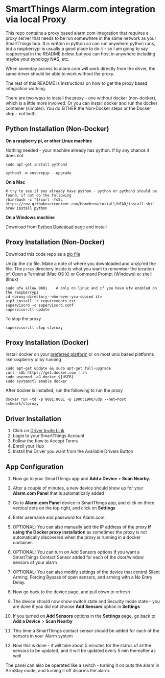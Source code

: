 # SmartThings Alarm.com integration via local Proxy

This repo contains a proxy based alarm.com integration that requires a proxy server that needs to be run somewhere in the same network as your SmartThings hub. It is written in python so can run anywhere python runs, but a raspberrypi is usually a good place to do it - so I am going to say raspberrypi in the README below, but you can host in anywhere including maybe your synology NAS, etc. 

When someday access to alarm.com will work directly from the driver, the same driver should be able to work without the proxy.

The rest of this README is instructions on how to get the proxy based integration working.

There are two ways to install the proxy - one without docker (non-docker), which is a little more involved. Or you can install docker and run the docker container (simpler). You do EITHER the Non-Docker steps or the Docker step - not both.

## Python Installation (Non-Docker)

**On a raspberry pi, or other Linux machine**

Nothing needed - your machine already has python. If by any chance it does not

```
sudo apt-get install python3

python3 -m ensurepip --upgrade
```

**On a Mac** 
```
# try to see if you already have python - python or python3 should be found, if not do the following
/bin/bash -c "$(curl -fsSL https://raw.githubusercontent.com/Homebrew/install/HEAD/install.sh)"
brew install python
```

**On a Windows machine**

Download from [Python Download](https://www.python.org/downloads/) page and install


## Proxy Installation (Non-Docker)

Download this code repo as a [zip file](https://github.com/schwark/smartthings-edge-alarmcom/archive/refs/heads/main.zip)

Unzip the zip file. Make a note of where you downloaded and unzip'ed the file. The `proxy` directory inside is what you want to remember the location of. Open a Terminal (Mac OS X) or Command Prompt (Windows) or shell (linux)

```
sudo ufw allow 8081    # only on linux and if you have ufw enabled on the raspberrypi
cd <proxy-directory--wherever-you-copied it>
pip3 install -r requirements.txt
supervisord -c supervisord.conf
supervisorctl update
```

To stop the proxy

```
supervisorctl stop stproxy
```

## Proxy Installation (Docker)
Install docker on your [preferred platform](https://docs.docker.com/get-docker/) or on most unix based platforms like raspberry pi by running 

```
sudo apt-get update && sudo apt-get full-upgrade
curl -sSL https://get.docker.com | sh
sudo usermod -aG docker ${USER}
sudo systemctl enable docker
```

After docker is installed, run the following to run the proxy

```
docker run -td -p 8081:8081 -p 1900:1900/udp --net=host schwark/stproxy
```

## Driver Installation

1. Click on [Driver Invite Link](https://bestow-regional.api.smartthings.com/invite/VD2NLgQwpNj5)
2. Login to your SmartThings Account
3. Follow the flow to Accept Terms
4. Enroll your Hub
5. Install the Driver you want from the Available Drivers Button


## App Configuration

1. Now go to your SmartThings app and **Add a Device** > **Scan Nearby**.

2. After a couple of minutes, a new device should show up for your **Alarm.com Panel** that is automatically added

3. Go to **Alarm.com Panel** device in SmartThings app, and click on three vertical dots on the top right, and click on **Settings**

4. Enter username and password for Alarm.com. 

5. OPTIONAL: You can also manually add the IP address of the proxy **if using the Docker proxy installation** as sometimes the proxy is not automatically discovered when the proxy is running in a docker container.

6. OPTIONAL: You can turn on Add Sensors options if you want a SmartThings Contact Sensor added for each of the door/window sensors of your alarm

7. OPTIONAL: You can also modify settings of the device that control Silent Arming, Forcing Bypass of open sensors, and arming with a No Entry Delay. 

8. Now go back to the device page, and pull down to refresh

9. The device should now show switch state and Security mode state - you are done if you did not choose **Add Sensors** option in **Settings**

10. If you turned on **Add Sensors** options in the **Settings** page, go back to **Add a Device** > **Scan Nearby**

11. This time a SmartThings contact sensor should be added for each of the sensors in your Alarm system

12. Now this is done - it will take about 5 minutes for the status of all the sensors to be updated, and it will be updated every 5 min thereafter as well


The panel can also be operated like a switch - turning it on puts the alarm in ArmStay mode, and turning it off disarms the alarm.
